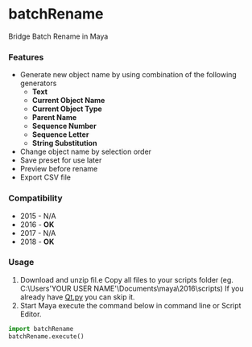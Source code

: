 # batchRename
Bridge Batch Rename in Maya

### Features
* Generate new object name by using combination of the following generators
  * **Text**
  * **Current Object Name**
  * **Current Object Type**
  * **Parent Name**
  * **Sequence Number**
  * **Sequence Letter**
  * **String Substitution**
* Change object name by selection order
* Save preset for use later
* Preview before rename
* Export CSV file

### Compatibility
* 2015 - N/A
* 2016 - **OK**
* 2017 - N/A
* 2018 - **OK**

### Usage
1. Download and unzip fil.e Copy all files to your scripts folder (eg. C:\Users\'YOUR USER NAME'\Documents\maya\2016\scripts) If you already have [Qt.py](https://github.com/mottosso/Qt.py) you can skip it.
1. Start Maya execute the command below in command line or Script Editor.
```python
import batchRename
batchRename.execute()
```

